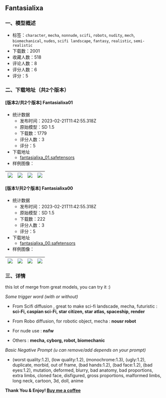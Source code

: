 ## Fantasialixa
### 一、模型概述

- 标签：`character`, `mecha`, `nonnude`, `scifi`, `robots`, `nudity`, `mech`, `biomechanical`, `nudes`, `scifi landscape`, `fantasy`, `realistic`, `semi-realistic`
- 下载数：2001
- 收藏人数：518
- 评论人数：8
- 评分人数：6
- 评分：5

### 二、下载地址（共2个版本）

#### [版本2/共2个版本] Fantasialixa01

- 统计数据
  - 发布时间：2023-02-21T11:42:55.318Z
  - 原始模型：SD 1.5
  - 下载数：1779
  - 评分人数：3
  - 评分：5
- 下载地址
  - [fantasialixa_01.safetensors](https://civitai.com/api/download/models/7294)
- 样例图像：

| <img src="https://image.civitai.com/xG1nkqKTMzGDvpLrqFT7WA/5e4e02cd-9645-450a-dac2-af97f6d19100/width=450/67451.jpeg" /> | <img src="https://image.civitai.com/xG1nkqKTMzGDvpLrqFT7WA/d9a98aee-a861-46d2-e46d-c3586ae63100/width=450/67450.jpeg" /> | <img src="https://image.civitai.com/xG1nkqKTMzGDvpLrqFT7WA/a23e3a18-9ca1-42ef-3b50-79e68b6e2c00/width=450/67449.jpeg" /> | <img src="https://image.civitai.com/xG1nkqKTMzGDvpLrqFT7WA/a466afe3-e375-435d-9bb2-ad138e99a700/width=450/67448.jpeg" /> |
| ---- | ---- | ---- | ---- |

#### [版本1/共2个版本] Fantasialixa00

- 统计数据
  - 发布时间：2023-02-21T11:42:55.318Z
  - 原始模型：SD 1.5
  - 下载数：222
  - 评分人数：3
  - 评分：5
- 下载地址
  - [fantasialixa_00.safetensors](https://civitai.com/api/download/models/6676)
- 样例图像：

| <img src="https://image.civitai.com/xG1nkqKTMzGDvpLrqFT7WA/0ac2c85a-2e41-41df-eedc-83663a2fcc00/width=450/60840.jpeg" /> | <img src="https://image.civitai.com/xG1nkqKTMzGDvpLrqFT7WA/64e9a6da-1eda-4535-02b5-33d6629d3100/width=450/60839.jpeg" /> | <img src="https://image.civitai.com/xG1nkqKTMzGDvpLrqFT7WA/94c7db25-4550-4871-b78e-a575c32eff00/width=450/60838.jpeg" /> | <img src="https://image.civitai.com/xG1nkqKTMzGDvpLrqFT7WA/371db3fe-0f81-4a60-8356-941ee1541c00/width=450/60837.jpeg" /> |
| ---- | ---- | ---- | ---- |


### 三、详情
<p>this lot of merge from great models, you can try it :)</p><p></p><p><em>Some trigger word (with or without)</em></p><ul><li><p>From Scifi diffusion , great to make sci-fi landscade, mecha, futuristic : <strong>sci-Fi, caspian sci-Fi, star citizen, star atlas, spaceship, render</strong></p></li><li><p>From Robo diffusion, for robotic object, mecha : <strong>nousr robot</strong></p></li><li><p>For nude use : <strong>nsfw</strong></p></li><li><p>Others : <strong>mecha, cyborg, robot, biomechanic</strong></p></li></ul><p></p><p><em>Basic Negative Prompt (u can remove/add depends on your prompt)</em></p><ul><li><p>(worst quality:1.2), (low quality:1.2), (monochrome:1.3), (ugly:1.2), duplicate, morbid, out of frame, (bad hands:1.2), (bad face:1.2), (bad eyes:1.2), mutation, deformed, blurry, bad anatomy, bad proportions, extra limbs, cloned face, disfigured, gross proportions, malformed limbs, long neck, cartoon, 3d, doll, anime</p></li></ul><p></p><p><strong>Thank You &amp; Enjoy! </strong><a target="_blank" rel="ugc" href="https://beacons.ai/lostdogplay"><strong>Buy me a coffee</strong></a></p>